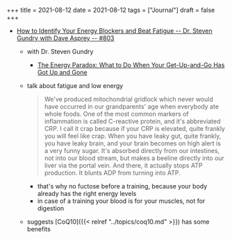 +++
title = 2021-08-12
date = 2021-08-12
tags = ["Journal"]
draft = false
+++

-   [How to Identify Your Energy Blockers and Beat Fatigue -- Dr. Steven Gundry with Dave Asprey -- #803](https://daveasprey.com/dr-steven-gundry-803/)
    -   with Dr. Steven Gundry
        -   [The Energy Paradox: What to Do When Your Get-Up-and-Go Has Got Up and Gone](https://www.goodreads.com/en/book/show/53739867-the-energy-paradox)

    -   talk about fatigue and low energy

        > We've produced mitochondrial gridlock which never would have occurred in our grandparents' age when everybody ate whole foods. One of the most common markers of inflammation is called C-reactive protein, and it's abbreviated CRP. I call it crap because if your CRP is elevated, quite frankly you will feel like crap. When you have leaky gut, quite frankly, you have leaky brain, and your brain becomes on high alert is a very funny sugar. It's absorbed directly from our intestines, not into our blood stream, but makes a beeline directly into our liver via the portal vein. And there, it actually stops ATP production. It blunts ADP from turning into ATP.

        -   that's why no fuctose before a training, because your body already has the right energy levels
        -   in case of a training your blood is for your muscles, not for digestion

    -   suggests [CoQ10]({{< relref "../topics/coq10.md" >}}) has some benefits
